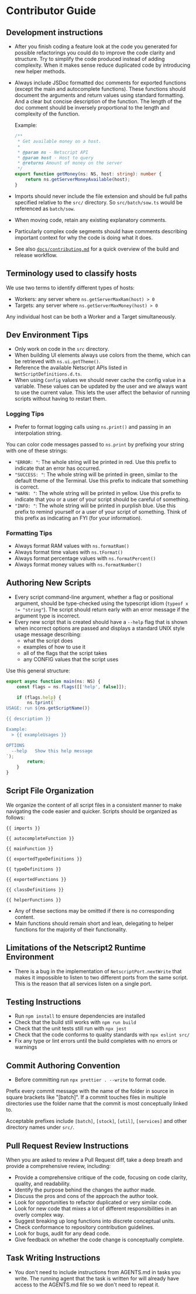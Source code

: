 # Contributor Guide

## Development instructions

- After you finish coding a feature look at the code you generated for
  possible refactorings you could do to improve the code clarity and
  structure. Try to simplify the code produced instead of adding
  complexity. When it makes sense reduce duplicated code by
  introducing new helper methods.
- Always include JSDoc formatted doc comments for exported functions
  (except the main and autocomplete functions). These functions should
  document the arguments and return values using standard
  formatting. And a clear but concise description of the function. The
  length of the doc comment should be inversely proportional to the
  length and complexity of the function.

    Example:

    ```typescript
    /**
     * Get available money on a host.
     *
     * @param ns - Netscript API
     * @param host - Host to query
     * @returns Amount of money on the server
     */
    export function getMoney(ns: NS, host: string): number {
        return ns.getServerMoneyAvailable(host);
    }
    ```

- Imports should never include the file extension and should be full
  paths specified relative to the `src/` directory. So
  `src/batch/sow.ts` would be referenced as `batch/sow`.
- When moving code, retain any existing explanatory comments.
- Particularly complex code segments should have comments describing
  important context for why the code is doing what it does.
- See also [`docs/contributing.md`](docs/contributing.md) for a quick
  overview of the build and release workflow.

## Terminology used to classify hosts

We use two terms to identify different types of hosts:

- Workers: any server where `ns.getServerMaxRam(host) > 0`
- Targets: any server where `ns.getServerMaxMoney(host) > 0`

Any individual host can be both a Worker and a Target simultaneously.

## Dev Environment Tips

- Only work on code in the `src` directory.
- When building UI elements always use colors from the theme, which
  can be retrieved with `ns.ui.getTheme()`.
- Reference the available Netscript APIs listed in
  `NetScriptDefinitions.d.ts`.
- When using `Config` values we should never cache the config value in
  a variable. These values can be updated by the user and we always
  want to use the current value. This lets the user affect the
  behavior of running scripts without having to restart them.

### Logging Tips

- Prefer to format logging calls using `ns.print()` and passing in an
  interpolation string.

You can color code messages passed to `ns.print` by prefixing your
string with one of these strings:

- `"ERROR: "`: The whole string will be printed in red. Use this prefix to indicate that an error has occurred.
- `"SUCCESS: "`: The whole string will be printed in green, similar to the default theme of the Terminal. Use this prefix to indicate that something is correct.
- `"WARN: "`: The whole string will be printed in yellow. Use this prefix to indicate that you or a user of your script should be careful of something.
- `"INFO: "`: The whole string will be printed in purplish blue. Use this prefix to remind yourself or a user of your script of something. Think of this prefix as indicating an FYI (for your information).

### Formatting Tips

- Always format RAM values with `ns.formatRam()`
- Always format time values with `ns.tFormat()`
- Always format percentage values with `ns.formatPercent()`
- Always format money values with `ns.formatNumber()`

## Authoring New Scripts

- Every script command-line argument, whether a flag or positional argument, should be type-checked using the typescript idiom (`typeof x != "string"`). The script should return early with an error message if the argument type is incorrect.
- Every new script that is created should have a `--help` flag that is shown when incorrect options are passed and displays a standard UNIX style usage message describing:
    - what the script does
    - examples of how to use it
    - all of the flags that the script takes
    - any CONFIG values that the script uses

Use this general structure:

```typescript
export async function main(ns: NS) {
    const flags = ns.flags([['help', false]]);

    if (flags.help) {
        ns.tprint(`
USAGE: run ${ns.getScriptName()}

{{ description }}

Example:
  > {{ exampleUsages }}

OPTIONS
  --help   Show this help message
`);
        return;
    }
}
```

## Script File Organization

We organize the content of all script files in a consistent manner to
make navigating the code easier and quicker. Scripts should be
organized as follows:

```
{{ imports }}

{{ autocompleteFunction }}

{{ mainFunction }}

{{ exportedTypeDefinitions }}

{{ typeDefinitions }}

{{ exportedFunctions }}

{{ classDefinitions }}

{{ helperFunctions }}
```

- Any of these sections may be omitted if there is no corresponding
  content.
- Main functions should remain short and lean, delegating to helper
  functions for the majority of their functionality.

## Limitations of the Netscript2 Runtime Environment

- There is a bug in the implementation of `NetscriptPort.nextWrite`
  that makes it impossible to listen to two different ports from the
  same script. This is the reason that all services listen on a single
  port.

## Testing Instructions

- Run `npm install` to ensure dependencies are installed
- Check that the build still works with `npm run build`
- Check that the unit tests still run with `npx jest`
- Check that the code conforms to quality standards with `npx eslint src/`
- Fix any type or lint errors until the build completes with no errors or warnings

## Commit Authoring Convention

- Before committing run `npx prettier . --write` to format code.

Prefix every commit message with the name of the folder in source in
square brackets like "[batch]". If a commit touches files in multiple
directories use the folder name that the commit is most conceptually
linked to.

Acceptable prefixes include `[batch]`, `[stock]`, `[util]`, `[services]` and other
directory names under `src/`.

## Pull Request Review Instructions

When you are asked to review a Pull Request diff,
take a deep breath and provide a comprehensive review, including:

- Provide a comprehensive critique of the code, focusing on code clarity, quality, and readability.
- Identify the purpose behind the changes the author made.
- Discuss the pros and cons of the approach the author took.
- Look for opportunities to refactor duplicated or very similar code.
- Look for new code that mixes a lot of different responsibilities in an overly complex way.
- Suggest breaking up long functions into discrete conceptual units.
- Check conformance to repository contribution guidelines.
- Look for bugs, audit for any dead code.
- Give feedback on whether the code change is conceptually complete.

## Task Writing Instructions

- You don't need to include instructions from AGENTS.md in tasks you
  write. The running agent that the task is written for will already
  have access to the AGENTS.md file so we don't need to repeat it.
